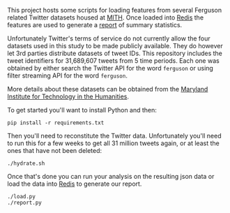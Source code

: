 This project hosts some scripts for loading features from several Ferguson 
related Twitter datasets housed at [MITH]. Once loaded into [Redis] the 
features are used to generate a [report] of summary statistics.

Unfortunately Twitter's terms of service do not currently allow the 
four datasets used in this study to be made publicly available. They do
however let 3rd parties distribute datasets of tweet IDs. This repository
includes the tweet identifiers for 31,689,607 tweets from 5 time periods.
Each one was obtained by either search the Twitter API for the word `ferguson`
or using filter streaming API for the word `ferguson`.

More details about these datasets can be obtained from the [Maryland Institute for Technology in the Humanities].

To get started you'll want to install Python and then:

    pip install -r requirements.txt

Then you'll need to reconstitute the Twitter data. Unfortunately you'll need to
run this for a few weeks to get all 31 million tweets again, or at least the
ones that have not been deleted:

    ./hydrate.sh

Once that's done you can run your analysis on the resulting json data or load
the data into [Redis] to generate our report.

    ./load.py
    ./report.py

[MITH]: http://mith.umd.edu
[report]: https://github.com/edsu/ferguson-analysis/blob/master/report.md
[Redis]: http://redis.io
[Maryland Institute for Technology in the Humanities]: http://mith.umd.edu
